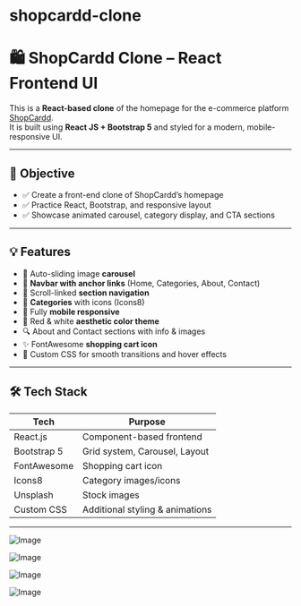 # shopcardd-clone

# 🛍️ ShopCardd Clone – React Frontend UI

This is a **React-based clone** of the homepage for the e-commerce platform [ShopCardd](https://www.shopcardd.com/).  
It is built using **React JS + Bootstrap 5** and styled for a modern, mobile-responsive UI.

---

## 📌 Objective

- ✅ Create a front-end clone of ShopCardd’s homepage
- ✅ Practice React, Bootstrap, and responsive layout
- ✅ Showcase animated carousel, category display, and CTA sections

---

## 💡 Features

- 🔁 Auto-sliding image **carousel**
- 🎯 **Navbar with anchor links** (Home, Categories, About, Contact)
- 🧭 Scroll-linked **section navigation**
- 🛒 **Categories** with icons (Icons8)
- 📱 Fully **mobile responsive**
- 🎨 Red & white **aesthetic color theme**
- 🔍 About and Contact sections with info & images
- ✨ FontAwesome **shopping cart icon**
- 🔧 Custom CSS for smooth transitions and hover effects

---

## 🛠️ Tech Stack

| Tech              | Purpose                         |
|-------------------|----------------------------------|
| React.js          | Component-based frontend         |
| Bootstrap 5       | Grid system, Carousel, Layout    |
| FontAwesome       | Shopping cart icon               |
| Icons8            | Category images/icons            |
| Unsplash          | Stock images                     |
| Custom CSS        | Additional styling & animations  |

---

![Image](https://github.com/user-attachments/assets/069d23a4-1ba4-482f-b962-c22626902be3)

![Image](https://github.com/user-attachments/assets/7d755d21-c928-4a28-bf12-ae57c723cdcc)

![Image](https://github.com/user-attachments/assets/9b8698fa-aaa8-4306-accb-91dc0d79c863)

![Image](https://github.com/user-attachments/assets/7ca52deb-00e6-4c7e-ad0b-502c9c3f47c4)

